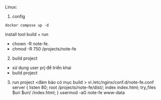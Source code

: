 Linux: 
1. config
```
docker compose up -d
```

install tool build + run
- chown -R note-fe. 
- chmod -R 750 /projects/note-fe
2. build project
- sử dụng user prj để triển khai 
- build project
3. run project <đảm bảo có mục build >
vi /etc/nginx/conf.d/note-fe.conf
server {
    listen 80;
    root /projects/note-fe/dist/;
    index index.html;
    try_files $uri $uri/ /index.html;
}
usermod -aG note-fe www-data
<!-- add user www-data to group note-fe -->


